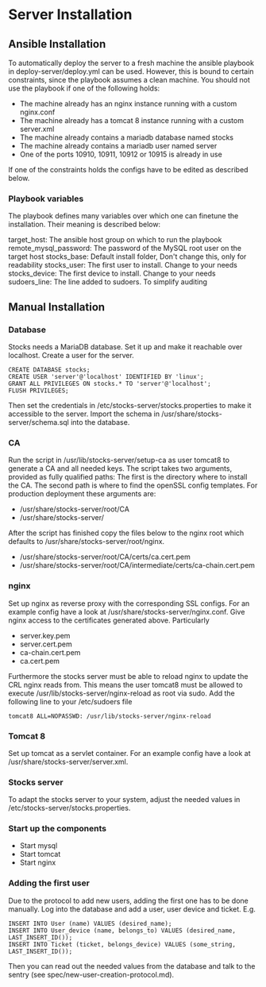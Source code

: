 # Server Installation

## Ansible Installation

To automatically deploy the server to a fresh machine the ansible playbook in 
deploy-server/deploy.yml can be used. However, this is bound to certain 
constraints, since the playbook assumes a clean machine. You should not use the
playbook if one of the following holds:

 * The machine already has an nginx instance running with a custom nginx.conf
 * The machine already has a tomcat 8 instance running with a custom server.xml
 * The machine already contains a mariadb database named stocks
 * The machine already contains a mariadb user named server
 * One of the ports 10910, 10911, 10912 or 10915 is already in use

If one of the constraints holds the configs have to be edited as described 
below. 

### Playbook variables

The playbook defines many variables over which one can finetune the 
installation. Their meaning is described below: 

target_host: The ansible host group on which to run the playbook
remote_mysql_password: The password of the MySQL root user on the target host
stocks_base: Default install folder, Don't change this, only for readability
stocks_user: The first user to install. Change to your needs
stocks_device: The first device to install. Change to your needs
sudoers_line: The line added to sudoers. To simplify auditing

## Manual Installation

### Database

Stocks needs a MariaDB database. Set it up and make it reachable over 
localhost. Create a user for the server. 

```
CREATE DATABASE stocks;
CREATE USER 'server'@'localhost' IDENTIFIED BY 'linux';
GRANT ALL PRIVILEGES ON stocks.* TO 'server'@'localhost';
FLUSH PRIVILEGES;
```

Then set the credentials in /etc/stocks-server/stocks.properties to make it 
accessible to the server. Import the schema in 
/usr/share/stocks-server/schema.sql into the database. 

### CA

Run the script in /usr/lib/stocks-server/setup-ca as user tomcat8 to generate a 
CA and all needed keys. The script takes two arguments, provided as fully 
qualified paths: The first is the directory where to install the CA. The second
path is where to find the openSSL config templates. For production deployment 
these arguments are:

* /usr/share/stocks-server/root/CA
* /usr/share/stocks-server/

After the script has finished copy the files below to the nginx root which 
defaults to /usr/share/stocks-server/root/nginx. 

* /usr/share/stocks-server/root/CA/certs/ca.cert.pem
* /usr/share/stocks-server/root/CA/intermediate/certs/ca-chain.cert.pem

### nginx

Set up nginx as reverse proxy with the corresponding SSL configs. 
For an example config have a look at /usr/share/stocks-server/nginx.conf.
Give nginx access to the certificates generated above. Particularly

* server.key.pem
* server.cert.pem
* ca-chain.cert.pem
* ca.cert.pem

Furthermore the stocks server must be able to reload nginx to update the CRL
nginx reads from. This means the user tomcat8 must be allowed to execute 
/usr/lib/stocks-server/nginx-reload as root via sudo. Add the following line
to your /etc/sudoers file

```
tomcat8 ALL=NOPASSWD: /usr/lib/stocks-server/nginx-reload
```

### Tomcat 8

Set up tomcat as a servlet container. For an example config have a look at 
/usr/share/stocks-server/server.xml. 

### Stocks server

To adapt the stocks server to your system, adjust the needed values in 
/etc/stocks-server/stocks.properties. 

### Start up the components

* Start mysql
* Start tomcat
* Start nginx

### Adding the first user

Due to the protocol to add new users, adding the first one has to be done
manually. Log into the database and add a user, user device and ticket. E.g. 

```
INSERT INTO User (name) VALUES (desired_name);
INSERT INTO User_device (name, belongs_to) VALUES (desired_name, LAST_INSERT_ID());
INSERT INTO Ticket (ticket, belongs_device) VALUES (some_string, LAST_INSERT_ID());
```

Then you can read out the needed values from the database and talk to the 
sentry (see spec/new-user-creation-protocol.md). 
 
